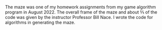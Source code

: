 The maze was one of my homework assignments from my game algorithm program in August 2022.
The overall frame of the maze and about 2⁄5 of the code was given by the instructor Professor Bill Nace. I
wrote the code for algorithms in generating the maze.
